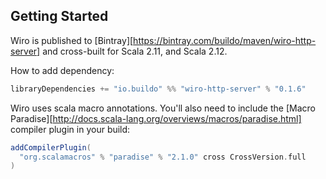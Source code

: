 ## Getting Started

Wiro is published to [Bintray][https://bintray.com/buildo/maven/wiro-http-server] and cross-built for Scala 2.11, and Scala 2.12.

How to add dependency:

```scala
libraryDependencies += "io.buildo" %% "wiro-http-server" % "0.1.6"
```

Wiro uses scala macro annotations.  You'll also need to include the [Macro Paradise][http://docs.scala-lang.org/overviews/macros/paradise.html] compiler plugin in your build:

```scala
addCompilerPlugin(
  "org.scalamacros" % "paradise" % "2.1.0" cross CrossVersion.full
)
```
